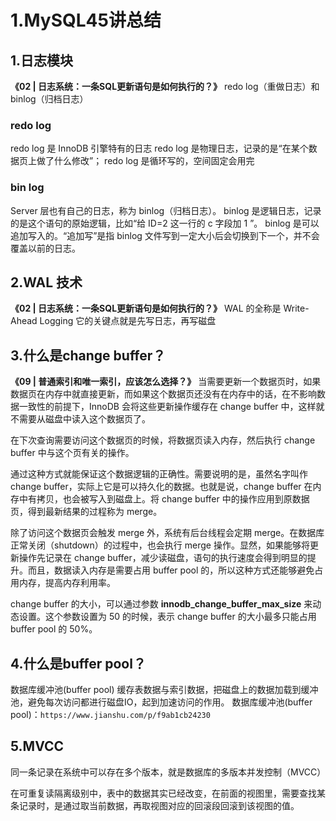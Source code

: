 # 1.MySQL45讲总结
## 1.日志模块
**《02 | 日志系统：一条SQL更新语句是如何执行的？》**
redo log（重做日志）和 binlog（归档日志）
### redo log
redo log 是 InnoDB 引擎特有的日志
redo log 是物理日志，记录的是“在某个数据页上做了什么修改”；
redo log 是循环写的，空间固定会用完
### bin log
Server 层也有自己的日志，称为 binlog（归档日志）。
binlog 是逻辑日志，记录的是这个语句的原始逻辑，比如“给 ID=2 这一行的 c 字段加 1 ”。
binlog 是可以追加写入的。“追加写”是指 binlog 文件写到一定大小后会切换到下一个，并不会覆盖以前的日志。

## 2.WAL 技术
**《02 | 日志系统：一条SQL更新语句是如何执行的？》**
WAL 的全称是 Write-Ahead Logging
它的关键点就是先写日志，再写磁盘


## 3.什么是change buffer？
**《09 | 普通索引和唯一索引，应该怎么选择？》**
当需要更新一个数据页时，如果数据页在内存中就直接更新，而如果这个数据页还没有在内存中的话，在不影响数据一致性的前提下，InnoDB 会将这些更新操作缓存在 change buffer 中，这样就不需要从磁盘中读入这个数据页了。

在下次查询需要访问这个数据页的时候，将数据页读入内存，然后执行 change buffer 中与这个页有关的操作。

通过这种方式就能保证这个数据逻辑的正确性。需要说明的是，虽然名字叫作 change buffer，实际上它是可以持久化的数据。也就是说，change buffer 在内存中有拷贝，也会被写入到磁盘上。将 change buffer 中的操作应用到原数据页，得到最新结果的过程称为 merge。

除了访问这个数据页会触发 merge 外，系统有后台线程会定期 merge。在数据库正常关闭（shutdown）的过程中，也会执行 merge 操作。显然，如果能够将更新操作先记录在 change buffer，减少读磁盘，语句的执行速度会得到明显的提升。而且，数据读入内存是需要占用 buffer pool 的，所以这种方式还能够避免占用内存，提高内存利用率。

change buffer 的大小，可以通过参数 **innodb_change_buffer_max_size** 来动态设置。这个参数设置为 50 的时候，表示 change buffer 的大小最多只能占用 buffer pool 的 50%。

## 4.什么是buffer pool？
数据库缓冲池(buffer pool)
缓存表数据与索引数据，把磁盘上的数据加载到缓冲池，避免每次访问都进行磁盘IO，起到加速访问的作用。
数据库缓冲池(buffer pool)：`https://www.jianshu.com/p/f9ab1cb24230`

## 5.MVCC
同一条记录在系统中可以存在多个版本，就是数据库的多版本并发控制（MVCC）

在可重复读隔离级别中，表中的数据其实已经改变，在前面的视图里，需要查找某条记录时，是通过取当前数据，再取视图对应的回滚段回滚到该视图的值。
